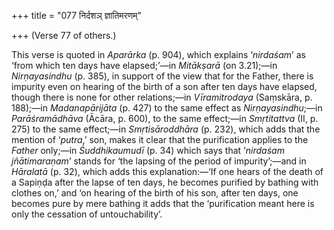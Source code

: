+++
title = "077 निर्दशञ् ज्ञातिमरणम्"

+++
(Verse 77 of others.)

This verse is quoted in *Aparārka* (p. 904), which explains ‘*nirdaśam*’
as ‘from which ten days have elapsed;’—in *Mitākṣarā* (on 3.21);—in
*Nirṇayasindhu* (p. 385), in support of the view that for the Father,
there is impurity even on hearing of the birth of a son after ten days
have elapsed, though there is none for other relations;—in
*Vīramitrodaya* (Saṃskāra, p. 188);—in *Madanapārijāta* (p. 427) to the
same effect as *Nirṇayasindhu*;—in *Parāśramādhāva* (Ācāra, p. 600), to
the same effect;—in *Smṛtitattva* (II, p. 275) to the same effect;—in
*Smṛtisāroddhāra* (p. 232), which adds that the mention of ‘*putra*,’
son, makes it clear that the purification applies to the *Father*
only;—in *Śuddhikaumudī* (p. 34) which says that ‘*nirdaśam
jñātimaraṇam*’ stands for ‘the lapsing of the period of impurity’;—and
in *Hāralatā* (p. 32), which adds this explanation:—‘If one hears of the
death of a Sapiṇḍa after the lapse of ten days, he becomes purified by
bathing with clothes on,’ and ‘on hearing of the birth of his son, after
ten days, one becomes pure by mere bathing it adds that the
‘purification meant here is only the cessation of untouchability’.



